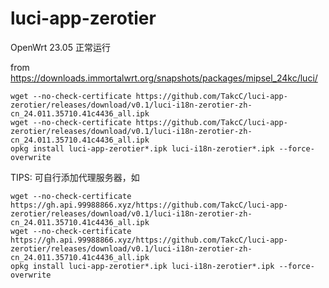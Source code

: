 # luci-app-zerotier

OpenWrt 23.05 正常运行

from https://downloads.immortalwrt.org/snapshots/packages/mipsel_24kc/luci/

```shell
wget --no-check-certificate https://github.com/TakcC/luci-app-zerotier/releases/download/v0.1/luci-i18n-zerotier-zh-cn_24.011.35710.41c4436_all.ipk
wget --no-check-certificate https://github.com/TakcC/luci-app-zerotier/releases/download/v0.1/luci-i18n-zerotier-zh-cn_24.011.35710.41c4436_all.ipk
opkg install luci-app-zerotier*.ipk luci-i18n-zerotier*.ipk --force-overwrite
```


TIPS: 可自行添加代理服务器，如

```shell
wget --no-check-certificate https://gh.api.99988866.xyz/https://github.com/TakcC/luci-app-zerotier/releases/download/v0.1/luci-i18n-zerotier-zh-cn_24.011.35710.41c4436_all.ipk
wget --no-check-certificate https://gh.api.99988866.xyz/https://github.com/TakcC/luci-app-zerotier/releases/download/v0.1/luci-i18n-zerotier-zh-cn_24.011.35710.41c4436_all.ipk
opkg install luci-app-zerotier*.ipk luci-i18n-zerotier*.ipk --force-overwrite
```
